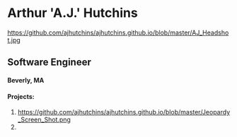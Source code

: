 # Arthur 'A.J.' Hutchins

https://github.com/ajhutchins/ajhutchins.github.io/blob/master/AJ_Headshot.jpg

## Software Engineer
#### Beverly, MA


#### Projects:
1. https://github.com/ajhutchins/ajhutchins.github.io/blob/master/Jeopardy_Screen_Shot.png
2. 
